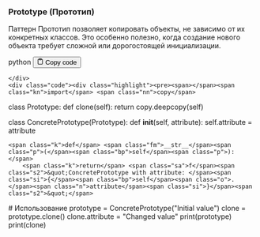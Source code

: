 <h3 id="Prototype(Прототип)">Prototype (Прототип)</h3>
<p>Паттерн Прототип позволяет копировать объекты, не зависимо от их конкретных классов.
Это особенно полезно, когда создание нового объекта требует сложной или дорогостоящей инициализации.</p>
<div class="code-element">
    <div class="lang-line">
        <text>python</text>
        <button class="copy-button"
        onclick="copyCode(this)">
    <svg stroke="currentColor"
         fill="none"
         stroke-width="2"
         viewBox="0 0 24 24"
         stroke-linecap="round"
         stroke-linejoin="round"
         class="h-4 w-4"
         height="1em"
         width="1em"
         xmlns="http://www.w3.org/2000/svg">
        <path d="M16 4h2a2 2 0 0 1 2 2v14a2 2 0 0 1-2 2H6a2 2 0 0 1-2-2V6a2 2 0 0 1 2-2h2"></path>
        <rect x="8" y="2" width="8" height="4" rx="1" ry="1"></rect>
    </svg>
    <text>Copy code</text>
</button>

    </div>
    <div class="code"><div class="highlight"><pre><span></span><span class="kn">import</span> <span class="nn">copy</span>

<span class="k">class</span> <span class="nc">Prototype</span><span class="p">:</span>
    <span class="k">def</span> <span class="nf">clone</span><span class="p">(</span><span class="bp">self</span><span class="p">):</span>
        <span class="k">return</span> <span class="n">copy</span><span class="o">.</span><span class="n">deepcopy</span><span class="p">(</span><span class="bp">self</span><span class="p">)</span>

<span class="k">class</span> <span class="nc">ConcretePrototype</span><span class="p">(</span><span class="n">Prototype</span><span class="p">):</span>
    <span class="k">def</span> <span class="fm">__init__</span><span class="p">(</span><span class="bp">self</span><span class="p">,</span> <span class="n">attribute</span><span class="p">):</span>
        <span class="bp">self</span><span class="o">.</span><span class="n">attribute</span> <span class="o">=</span> <span class="n">attribute</span>

    <span class="k">def</span> <span class="fm">__str__</span><span class="p">(</span><span class="bp">self</span><span class="p">):</span>
        <span class="k">return</span> <span class="sa">f</span><span class="s2">&quot;ConcretePrototype with attribute: </span><span class="si">{</span><span class="bp">self</span><span class="o">.</span><span class="n">attribute</span><span class="si">}</span><span class="s2">&quot;</span>

<span class="c1"># Использование</span>
<span class="n">prototype</span> <span class="o">=</span> <span class="n">ConcretePrototype</span><span class="p">(</span><span class="s2">&quot;Initial value&quot;</span><span class="p">)</span>
<span class="n">clone</span> <span class="o">=</span> <span class="n">prototype</span><span class="o">.</span><span class="n">clone</span><span class="p">()</span>
<span class="n">clone</span><span class="o">.</span><span class="n">attribute</span> <span class="o">=</span> <span class="s2">&quot;Changed value&quot;</span>
<span class="nb">print</span><span class="p">(</span><span class="n">prototype</span><span class="p">)</span>
<span class="nb">print</span><span class="p">(</span><span class="n">clone</span><span class="p">)</span>
</pre></div></div>
</div>